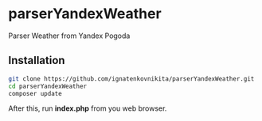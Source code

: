 # parserYandexWeather
Parser Weather from Yandex Pogoda


## Installation
```sh
git clone https://github.com/ignatenkovnikita/parserYandexWeather.git
cd parserYandexWeather
composer update
```
After this, run **index.php** from you web browser.
